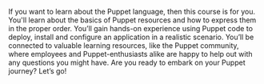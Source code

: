If you want to learn about the Puppet language, then this course is for you. You'll learn about the basics of Puppet resources and how to express them in the proper order. You’ll gain hands-on experience using Puppet code to deploy, install and configure an application in a realistic scenario. You’ll be connected to valuable learning resources, like the Puppet community, where employees and Puppet-enthusiasts alike are happy to help out with any questions you might have. Are you ready to embark on your Puppet journey? Let’s go!
